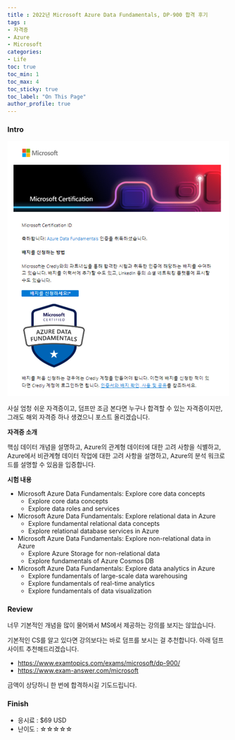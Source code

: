 ```yaml
---
title : 2022년 Microsoft Azure Data Fundamentals, DP-900 합격 후기
tags :
- 자격증
- Azure
- Microsoft
categories:
- Life
toc: true
toc_min: 1
toc_max: 4
toc_sticky: true
toc_label: "On This Page"
author_profile: true
---
```


### Intro

![image](/assets/images/certifciation/dp900.png)

사실 엄청 쉬운 자격증이고, 덤프만 조금 본다면 누구나 합격할 수 있는 자격증이지만, 그래도 해외 자격증 하나 생겼으니 포스트 올리겠습니다.

**자격증 소개**

핵심 데이터 개념을 설명하고, Azure의 관계형 데이터에 대한 고려 사항을 식별하고, Azure에서 비관계형 데이터 작업에 대한 고려 사항을 설명하고, Azure의 분석 워크로드를 설명할 수 있음을 입증합니다.

**시험 내용**

* Microsoft Azure Data Fundamentals: Explore core data concepts
	* Explore core data concepts
	* Explore data roles and services
* Microsoft Azure Data Fundamentals: Explore relational data in Azure
	* Explore fundamental relational data concepts
	* Explore relational database services in Azure
* Microsoft Azure Data Fundamentals: Explore non-relational data in Azure
	* Explore Azure Storage for non-relational data
	* Explore fundamentals of Azure Cosmos DB
* Microsoft Azure Data Fundamentals: Explore data analytics in Azure
	* Explore fundamentals of large-scale data warehousing
	* Explore fundamentals of real-time analytics
	* Explore fundamentals of data visualization

### Review

너무 기본적인 개념을 많이 물어봐서 MS에서 제공하는 강의를 보지는 않았습니다.

기본적인 CS를 알고 있다면 강의보다는 바로 덤프를 보시는 걸 추천합니다. 아래 덤프 사이트 추천해드리겠습니다.

* https://www.examtopics.com/exams/microsoft/dp-900/
* https://www.exam-answer.com/microsoft

금액이 상당하니 한 번에 합격하시길 기도드립니다.

### Finish

* 응시료 : $69 USD
* 난이도 : ☆☆☆☆☆
